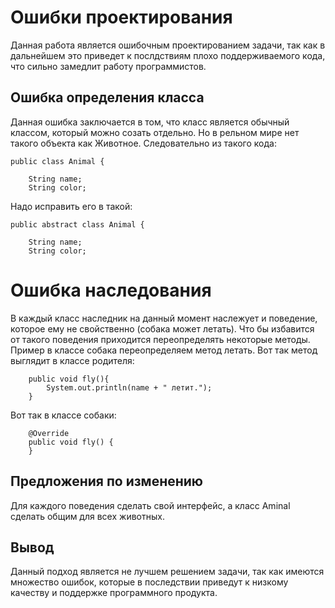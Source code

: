 # Ошибки проектирования
Данная работа является ошибочным проектированием задачи,
так как в дальнейшем это приведет к послдствиям плохо 
поддерживаемого кода, что сильно замедлит работу программистов.
## Ошибка определения класса
Данная ошибка заключается в том, что класс является обычный классом,
который можно созать отдельно. Но в рельном мире нет такого объекта как
Животное. Следовательно из такого кода:
```agsl
public class Animal {
    
    String name;
    String color;
```
Надо исправить его в такой:
```agsl
public abstract class Animal {

    String name;
    String color;
```
# Ошибка наследования
В каждый класс наследник на данный момент наслежует и поведение, 
которое ему не свойственно (собака может летать). Что бы избавится
от такого поведения приходится переопределять некоторые методы.
Пример в классе собака переопределяем метод летать.
Вот так метод выглядит в классе родителя:
```agsl
    public void fly(){
        System.out.println(name + " летит.");
    }

```
Вот так в классе собаки:
```agsl
    @Override
    public void fly() {
    }
```
## Предложения по изменению
Для каждого поведения сделать свой интерфейс, а класс Aminal сделать
общим для всех животных.

## Вывод
Данный подход является не лучшем решением задачи, 
так как имеются множество ошибок, которые в последствии приведут к 
низкому качеству и поддержке программного продукта.